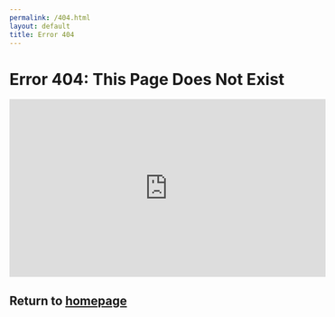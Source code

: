 ```yaml
---
permalink: /404.html
layout: default
title: Error 404
---
```


# Error 404: This Page Does Not Exist

<iframe width="560" height="315" src="https://www.youtube.com/embed/dQw4w9WgXcQ?controls=0" frameborder="0" allow="accelerometer; autoplay; encrypted-media; gyroscope; picture-in-picture" allowfullscreen></iframe>

## Return to [homepage](./)
